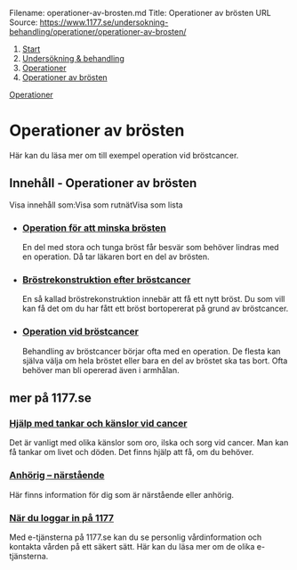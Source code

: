 Filename: operationer-av-brosten.md
Title: Operationer av brösten
URL Source: https://www.1177.se/undersokning-behandling/operationer/operationer-av-brosten/

1.  [Start](https://www.1177.se/)
2.  [Undersökning & behandling](https://www.1177.se/undersokning-behandling/)
3.  [Operationer](https://www.1177.se/undersokning-behandling/operationer/)
4.  [Operationer av brösten](https://www.1177.se/undersokning-behandling/operationer/operationer-av-brosten/)

[Operationer](https://www.1177.se/undersokning-behandling/operationer/)

Operationer av brösten
======================

Här kan du läsa mer om till exempel operation vid bröstcancer.

Innehåll - Operationer av brösten
---------------------------------

Visa innehåll som:Visa som rutnätVisa som lista

*   ### [Operation för att minska brösten](https://www.1177.se/undersokning-behandling/operationer/operationer-av-brosten/operation-for-att-minska-brosten/)
    
    En del med stora och tunga bröst får besvär som behöver lindras med en operation. Då tar läkaren bort en del av brösten.
    
*   ### [Bröstrekonstruktion efter bröstcancer](https://www.1177.se/undersokning-behandling/operationer/operationer-av-brosten/brostrekonstruktion-efter-brostcancer/)
    
    En så kallad bröstrekonstruktion innebär att få ett nytt bröst. Du som vill kan få det om du har fått ett bröst bortopererat på grund av bröstcancer.
    
*   ### [Operation vid bröstcancer](https://www.1177.se/undersokning-behandling/operationer/operationer-av-brosten/operation-vid-brostcancer/)
    
    Behandling av bröstcancer börjar ofta med en operation. De flesta kan själva välja om hela bröstet eller bara en del av bröstet ska tas bort. Ofta behöver man bli opererad även i armhålan.
    

mer på 1177.se
--------------

### [Hjälp med tankar och känslor vid cancer](https://www.1177.se/sjukdomar--besvar/cancer/att-leva-med-cancer/hjalp-med-tankar-och-kanslor-vid-cancer/)

Det är vanligt med olika känslor som oro, ilska och sorg vid cancer. Man kan få tankar om livet och döden. Det finns hjälp att få, om du behöver.

### [Anhörig – närstående](https://www.1177.se/sa-fungerar-varden/anhorig---narstaende/)

Här finns information för dig som är närstående eller anhörig.

### [När du loggar in på 1177](https://www.1177.se/om-1177/nar-du-loggar-in-pa-1177.se/)

Med e-tjänsterna på 1177.se kan du se personlig vårdinformation och kontakta vården på ett säkert sätt. Här kan du läsa mer om de olika e-tjänsterna.
